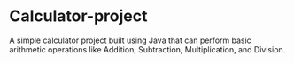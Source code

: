 # Calculator-project
A simple calculator project built using Java that can perform basic arithmetic operations like Addition, Subtraction, Multiplication, and Division.
